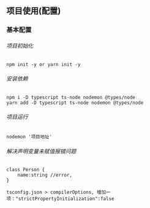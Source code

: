 ## 项目使用(配置)

### 基本配置

###### 项目初始化

```shell
npm init -y or yarn init -y
```

###### 安装依赖

```shell
npm i -D typescript ts-node nodemon @types/node
yarn add -D typescript ts-node nodemon @types/node
```

###### 项目运行

```shell
nodemon '项目地址'
```

###### 解决声明变量未赋值报错问题

```tsx
class Person {
    name:string //error,
}

tsconfig.json > compilerOptions, 增加一项："strictPropertyInitialization":false
```

